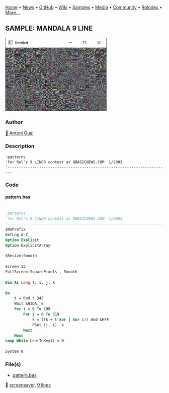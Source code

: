 [Home](https://qb64.com) • [News](../../news.md) • [GitHub](../../github.md) • [Wiki](../../wiki.md) • [Samples](../../samples.md) • [Media](../../media.md) • [Community](../../community.md) • [Rolodex](../../rolodex.md) • [More...](../../more.md)

## SAMPLE: MANDALA 9 LINE

![screenshot.png](img/screenshot.png)

### Author

[🐝 Antoni Gual](../antoni-gual.md) 

### Description

```text
'patterns
'for Rel's 9 LINER contest at QBASICNEWS.COM  1/2003
'------------------------------------------------------------------------
```

### Code

#### pattern.bas

```vb

'patterns
'for Rel's 9 LINER contest at QBASICNEWS.COM  1/2003
'------------------------------------------------------------------------
$NoPrefix
DefLng A-Z
Option Explicit
Option ExplicitArray

$Resize:Smooth

Screen 13
FullScreen SquarePixels , Smooth

Dim As Long t, i, j, k

Do
    t = Rnd * 345
    Wait &H3DA, 8
    For i = 0 To 199
        For j = 0 To 319
            k = ((k + t Xor j Xor i)) And &HFF
            PSet (j, i), k
        Next
    Next
Loop While Len(InKey$) = 0

System 0

```

### File(s)

* [pattern.bas](src/pattern.bas)

🔗 [screensaver](../screensaver.md), [9 lines](../9-lines.md)
